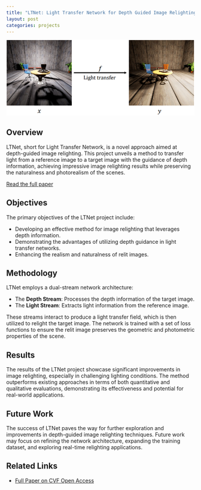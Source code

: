 ```yaml
---
title: "LTNet: Light Transfer Network for Depth Guided Image Relighting"
layout: post
categories: projects
---
```


![Project Illustration](/img/LTNet_teaser.png) 



## Overview

LTNet, short for Light Transfer Network, is a novel approach aimed at depth-guided image relighting. This project unveils a method to transfer light from a reference image to a target image with the guidance of depth information, achieving impressive image relighting results while preserving the naturalness and photorealism of the scenes.

[Read the full paper](https://openaccess.thecvf.com/content/CVPR2021W/NTIRE/papers/Zhu_LTNet_Light_Transfer_Network_for_Depth_Guided_Image_Relighting_CVPRW_2021_paper.pdf)


## Objectives

The primary objectives of the LTNet project include:
- Developing an effective method for image relighting that leverages depth information.
- Demonstrating the advantages of utilizing depth guidance in light transfer networks.
- Enhancing the realism and naturalness of relit images.

## Methodology

LTNet employs a dual-stream network architecture:
- The **Depth Stream**: Processes the depth information of the target image.
- The **Light Stream**: Extracts light information from the reference image.

These streams interact to produce a light transfer field, which is then utilized to relight the target image. The network is trained with a set of loss functions to ensure the relit image preserves the geometric and photometric properties of the scene.

## Results

The results of the LTNet project showcase significant improvements in image relighting, especially in challenging lighting conditions. The method outperforms existing approaches in terms of both quantitative and qualitative evaluations, demonstrating its effectiveness and potential for real-world applications.

## Future Work

The success of LTNet paves the way for further exploration and improvements in depth-guided image relighting techniques. Future work may focus on refining the network architecture, expanding the training dataset, and exploring real-time relighting applications.

## Related Links

- [Full Paper on CVF Open Access](https://openaccess.thecvf.com/content/CVPR2021W/NTIRE/papers/Zhu_LTNet_Light_Transfer_Network_for_Depth_Guided_Image_Relighting_CVPRW_2021_paper.pdf)

